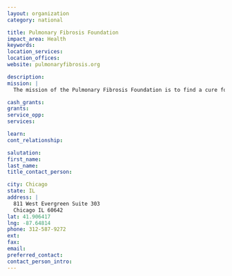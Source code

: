 ```yaml
---
layout: organization
category: national

title: Pulmonary Fibrosis Foundation
impact_area: Health
keywords: 
location_services: 
location_offices: 
website: pulmonaryfibrosis.org

description: 
mission: |
  The mission of the Pulmonary Fibrosis Foundation is to find a cure for idiopathic pulmonary fibrosis (IPF) by funding research, advocating for pulmonary fibrosis issues, promoting disease awareness, and providing a compassionate environment for supporting patients and their loved ones. We aim to accomplish this by working with the medical community to drive new research, increase research funding, by representing the needs of our constituents in Washington DC through national advocacy, and by developing caring relationships with patients and their families throughout the course of their disease

cash_grants: 
grants: 
service_opp: 
services: 

learn: 
cont_relationship: 

salutation: 
first_name: 
last_name: 
title_contact_person: 

city: Chicago
state: IL
address: |
  811 West Evergreen Suite 303  
  Chicago IL 60642
lat: 41.906417
lng: -87.64814
phone: 312-587-9272
ext: 
fax: 
email: 
preferred_contact: 
contact_person_intro: 
---
```

